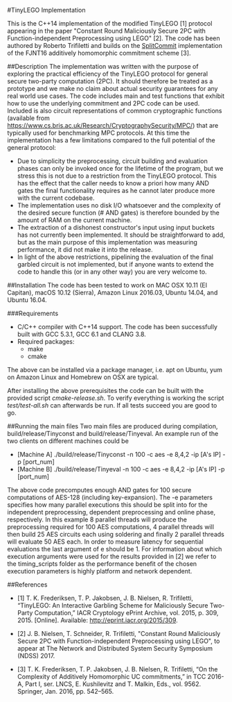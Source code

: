 #TinyLEGO Implementation

This is the C++14 implementation of the modified TinyLEGO [1] protocol appearing in the paper "Constant Round Maliciously Secure 2PC with Function-independent Preprocessing using LEGO" [2]. The code has been authored by Roberto Trifiletti and builds on the [SplitCommit](https://github.com/AarhusCrypto/SplitCommit) implementation of the FJNT16 additively homomorphic commitment scheme [3].

##Description
The implementation was written with the purpose of exploring the practical efficiency of the TinyLEGO protocol for general secure two-party computation (2PC). It should therefore be treated as a prototype and we make no claim about actual security guarantees for any real world use cases. The code includes main and test functions that exhibit how to use the underlying commitment and 2PC code can be used. Included is also circuit representations of common cryptographic functions (available from https://www.cs.bris.ac.uk/Research/CryptographySecurity/MPC/) that are typically used for benchmarking MPC protocols.
At this time the implementation has a few limitations compared to the full potential of the general protocol:
* Due to simplicity the preprocessing, circuit building and evaluation phases can only be invoked once for the lifetime of the program, but we stress this is not due to a restriction from the TinyLEGO protocol. This has the effect that the caller needs to know a priori how many AND gates the final functionality requires as he cannot later produce more with the current codebase.
* The implementation uses no disk I/O whatsoever and the complexity of the desired secure function (# AND gates) is therefore bounded by the amount of RAM on the current machine.
* The extraction of a dishonest constructor's input using input buckets has not currently been implemented. It should be straightforward to add, but as the main purpose of this implementation was measuring performance, it did not make it into the release.
* In light of the above restrictions, pipelining the evaluation of the final garbled circuit is not implemented, but if anyone wants to extend the code to handle this (or in any other way) you are very welcome to.

##Installation
The code has been tested to work on MAC OSX 10.11 (El Capitan), macOS 10.12 (Sierra), Amazon Linux 2016.03, Ubuntu 14.04, and Ubuntu 16.04.

###Requirements
* C/C++ compiler with C++14 support. The code has been successfully built with GCC 5.3.1, GCC 6.1 and CLANG 3.8.
* Required packages:
    * make
    * cmake

The above can be installed via a package manager, i.e. apt on Ubuntu, yum on Amazon Linux and Homebrew on OSX are typical.

After installing the above prerequisites the code can be built with the provided script _cmake-release.sh_. To verify everything is working the script _test/test-all.sh_ can afterwards be run. If all tests succeed you are good to go.

##Running the main files
Two main files are produced during compilation, build/release/Tinyconst and build/release/Tinyeval. An example run of the two clients on different machines could be
* [Machine A] ./build/release/Tinyconst -n 100 -c aes -e 8,4,2 -ip [A's IP] -p [port_num]
* [Machine B] ./build/release/Tinyeval -n 100 -c aes -e 8,4,2 -ip [A's IP] -p [port_num]

The above code precomputes enough AND gates for 100 secure computations of AES-128 (including key-expansion). The -e parameters specifies how many parallel executions this should be split into for the independent preprocessing, dependent preprocessing and online phase, respectively. In this example 8 parallel threads will produce the preprocessing required for 100 AES computations, 4 parallel threads will then build 25 AES circuits each using soldering and finally 2 parallel threads will evaluate 50 AES each. In order to measure latency for sequential evaluations the last argument of e should be 1. For information about which execution arguments were used for the results provided in [2] we refer to the timing_scripts folder as the performance benefit of the chosen execution parameters is highly platform and network dependent.

##References
* [1] T. K. Frederiksen, T. P. Jakobsen, J. B. Nielsen, R. Trifiletti, “TinyLEGO: An Interactive Garbling Scheme for Maliciously Secure Two-Party Computation,” IACR Cryptology ePrint Archive, vol. 2015, p. 309, 2015. [Online]. Available: http://eprint.iacr.org/2015/309.

* [2] J. B. Nielsen, T. Schneider, R. Trifiletti, "Constant Round Maliciously Secure 2PC with Function-independent Preprocessing using LEGO", to appear at The Network and Distributed System Security Symposium (NDSS) 2017.

* [3] T. K. Frederiksen, T. P. Jakobsen, J. B. Nielsen, R. Trifiletti, “On the Complexity of Additively Homomorphic UC commitments,” in TCC 2016-A, Part I, ser. LNCS, E. Kushilevitz and T. Malkin, Eds., vol. 9562. Springer, Jan. 2016, pp. 542–565.
